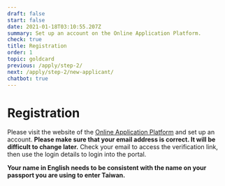 ```yaml
---
draft: false
start: false
date: 2021-01-18T03:10:55.207Z
summary: Set up an account on the Online Application Platform.
check: true
title: Registration
order: 1
topic: goldcard
previous: /apply/step-2/
next: /apply/step-2/new-applicant/
chatbot: true
---
```

# Registration

Please visit the website of the [Online Application Platform](https://coa.immigration.gov.tw/coa-frontend/four-in-one/entry/) and set up an account. **Please make sure that your email address is correct. It will be difficult to change later.** Check your email to access the verification link, then use the login details to login into the portal. 

**Your name in English needs to be consistent with the name on your passport you are using to enter Taiwan.**
